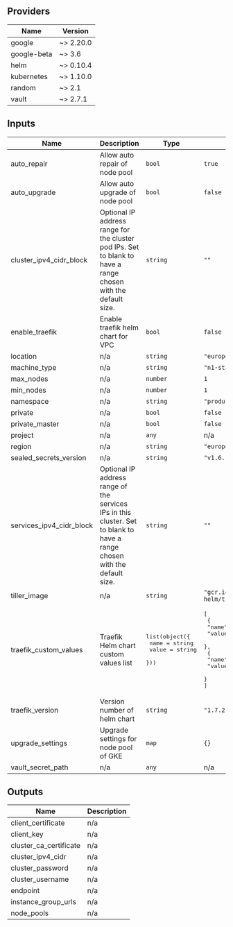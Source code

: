 ## Providers

| Name | Version |
|------|---------|
| google | ~> 2.20.0 |
| google-beta | ~> 3.6 |
| helm | ~> 0.10.4 |
| kubernetes | ~> 1.10.0 |
| random | ~> 2.1 |
| vault | ~> 2.7.1 |

## Inputs

| Name | Description | Type | Default | Required |
|------|-------------|------|---------|:-----:|
| auto\_repair | Allow auto repair of node pool | `bool` | `true` | no |
| auto\_upgrade | Allow auto upgrade of node pool | `bool` | `false` | no |
| cluster\_ipv4\_cidr\_block | Optional IP address range for the cluster pod IPs. Set to blank to have a range chosen with the default size. | `string` | `""` | no |
| enable\_traefik | Enable traefik helm chart for VPC | `bool` | `false` | no |
| location | n/a | `string` | `"europe-west3-c"` | no |
| machine\_type | n/a | `string` | `"n1-standard-1"` | no |
| max\_nodes | n/a | `number` | `1` | no |
| min\_nodes | n/a | `number` | `1` | no |
| namespace | n/a | `string` | `"production"` | no |
| private | n/a | `bool` | `false` | no |
| private\_master | n/a | `bool` | `false` | no |
| project | n/a | `any` | n/a | yes |
| region | n/a | `string` | `"europe-west3"` | no |
| sealed\_secrets\_version | n/a | `string` | `"v1.6.1"` | no |
| services\_ipv4\_cidr\_block | Optional IP address range of the services IPs in this cluster. Set to blank to have a range chosen with the default size. | `string` | `""` | no |
| tiller\_image | n/a | `string` | `"gcr.io/kubernetes-helm/tiller:v2.15.1"` | no |
| traefik\_custom\_values | Traefik Helm chart custom values list | <pre>list(object({<br>    name  = string<br>    value = string<br>  }))<br></pre> | <pre>[<br>  {<br>    "name": "ssl.enabled",<br>    "value": "true"<br>  },<br>  {<br>    "name": "rbac.enabled",<br>    "value": "true"<br>  }<br>]<br></pre> | no |
| traefik\_version | Version number of helm chart | `string` | `"1.7.2"` | no |
| upgrade\_settings | Upgrade settings for node pool of GKE | `map` | `{}` | no |
| vault\_secret\_path | n/a | `any` | n/a | yes |

## Outputs

| Name | Description |
|------|-------------|
| client\_certificate | n/a |
| client\_key | n/a |
| cluster\_ca\_certificate | n/a |
| cluster\_ipv4\_cidr | n/a |
| cluster\_password | n/a |
| cluster\_username | n/a |
| endpoint | n/a |
| instance\_group\_urls | n/a |
| node\_pools | n/a |

